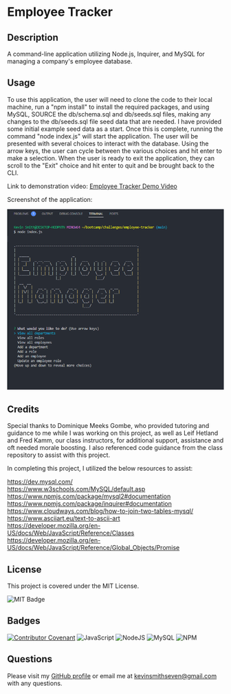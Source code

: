 # Employee Tracker

## Description 

A command-line application utilizing Node.js, Inquirer, and MySQL for managing a company's employee database.

## Usage

To use this application, the user will need to clone the code to their local machine, run a "npm install" to install the required packages, and using MySQL, SOURCE the db/schema.sql and db/seeds.sql files, making any changes to the db/seeds.sql file seed data that are needed. I have provided some initial example seed data as a start. Once this is complete, running the command "node index.js" will start the application. The user will be presented with several choices to interact with the database. Using the arrow keys, the user can cycle between the various choices and hit enter to make a selection. When the user is ready to exit the application, they can scroll to the "Exit" choice and hit enter to quit and be brought back to the CLI.

Link to demonstration video:
[Employee Tracker Demo Video](https://salty-sands-14541-496b51c248e5.herokuapp.com/)

Screenshot of the application:

![Screenshot of Employee Tracker application](./images/employee_tracker_screenshot.png)


## Credits

Special thanks to Dominique Meeks Gombe, who provided tutoring and guidance to me while I was working on this project, as well as Leif Hetland and Fred Kamm, our class instructors, for additional support, assistance and oft needed morale boosting. I also referenced code guidance from the class repository to assist with this project.

In completing this project, I utilized the below resources to assist:

https://dev.mysql.com/  
https://www.w3schools.com/MySQL/default.asp
https://www.npmjs.com/package/mysql2#documentation 
https://www.npmjs.com/package/inquirer#documentation   
https://www.cloudways.com/blog/how-to-join-two-tables-mysql/  
https://www.asciiart.eu/text-to-ascii-art  
https://developer.mozilla.org/en-US/docs/Web/JavaScript/Reference/Classes  
https://developer.mozilla.org/en-US/docs/Web/JavaScript/Reference/Global_Objects/Promise  

## License

This project is covered under the MIT License.

![MIT Badge](https://img.shields.io/badge/License-MIT-blue)


## Badges

[![Contributor Covenant](https://img.shields.io/badge/Contributor%20Covenant-2.1-4baaaa.svg)](code_of_conduct.md)
![JavaScript](https://img.shields.io/badge/javascript-%23323330.svg?style=for-the-badge&logo=javascript&logoColor=%23F7DF1E)
![NodeJS](https://img.shields.io/badge/node.js-6DA55F?style=for-the-badge&logo=node.js&logoColor=white)
![MySQL](https://img.shields.io/badge/mysql-%2300f.svg?style=for-the-badge&logo=mysql&logoColor=white)
![NPM](https://img.shields.io/badge/NPM-%23CB3837.svg?style=for-the-badge&logo=npm&logoColor=white)


## Questions

Please visit my [GitHub profile](https://github.com/kevinsmithseven/) or email me at [kevinsmithseven@gmail.com](mailto:kevinsmithseven@gmail.com) with any questions.

